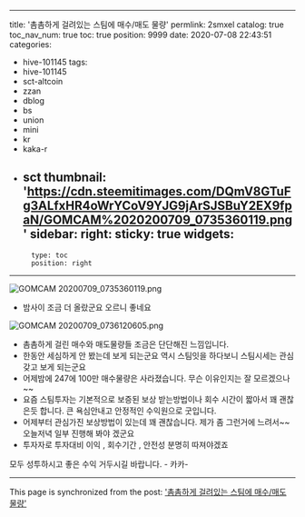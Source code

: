 
---
title: '촘촘하게 걸려있는 스팀에 매수/매도 물량'
permlink: 2smxel
catalog: true
toc_nav_num: true
toc: true
position: 9999
date: 2020-07-08 22:43:51
categories:
- hive-101145
tags:
- hive-101145
- sct-altcoin
- zzan
- dblog
- bs
- union
- mini
- kr
- kaka-r
- sct
thumbnail: 'https://cdn.steemitimages.com/DQmV8GTuFg3ALfxHR4oWrYCoV9YJG9jArSJSBuY2EX9fpaN/GOMCAM%2020200709_0735360119.png'
sidebar:
    right:
        sticky: true
widgets:
    -
        type: toc
        position: right
---


![GOMCAM 20200709_0735360119.png](https://cdn.steemitimages.com/DQmV8GTuFg3ALfxHR4oWrYCoV9YJG9jArSJSBuY2EX9fpaN/GOMCAM%2020200709_0735360119.png)
-  밤사이 조금 더 올랐군요
   오르니 좋네요

![GOMCAM 20200709_0736120605.png](https://cdn.steemitimages.com/DQmYsQRmuEBVis9AMXpmxTPDEahCA1FHk8nKsu4D4mJfyrz/GOMCAM%2020200709_0736120605.png)

-  촘촘하게 걸린 매수와 매도물량들
    조금은 단단해진 느낌입니다. 
- 한동안 세심하게 안 봤는데 보게 되는군요
역시 스팀잇을 하다보니 스팀시세는 관심갖고 보게 되는군요
- 어제밤에 247에 100만 매수물량은 사라졌습니다. 
무슨 이유인지는 잘 모르겠으나~~
- 요즘 스팀투자는 기본적으로 보증된 보상 받는방법이나 
회수 시간이 짧아서 꽤 괜찮은듯 합니다. 
큰 욕심안내고 안정적인 수익원으로 굿입니다.
- 어제부터 관심가진 보상방법이 있는데 꽤 괜찮습니다.
제가 좀 그런거에 느려서~~  오늘저녁 일부 진행해 봐야 겠군요
- 투자자로 투자대비 이익 , 회수기간 , 안전성 분명히 따져야겠죠

모두 성투하시고 좋은 수익 거두시길 바랍니다. - 카카-

- - -

This page is synchronized from the post: ['촘촘하게 걸려있는 스팀에 매수/매도 물량'](https://steemit.com/@successgr/2smxel)
